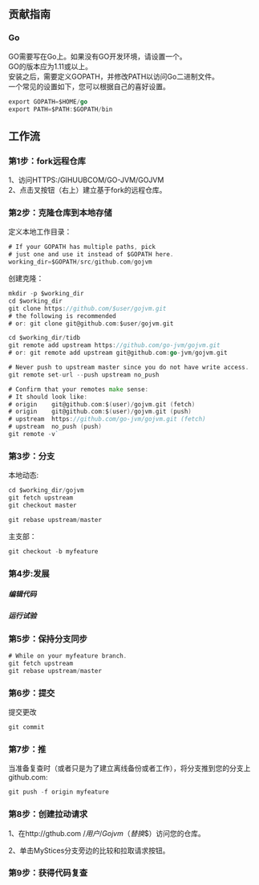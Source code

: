 ## 贡献指南


### Go
GO需要写在Go上。如果没有GO开发环境，请设置一个。<br>
GO的版本应为1.11或以上。<br>
安装之后，需要定义GOPATH，并修改PATH以访问Go二进制文件。<br>
一个常见的设置如下，您可以根据自己的喜好设置。<br>
```Go
export GOPATH=$HOME/go
export PATH=$PATH:$GOPATH/bin
```
## 工作流


### 第1步：fork远程仓库
1、访问HTTPS:/GIHUUBCOM/GO-JVM/GOJVM <br>
2、点击叉按钮（右上）建立基于fork的远程仓库。<br> 
### 第2步：克隆仓库到本地存储 
定义本地工作目录：
```Go
# If your GOPATH has multiple paths, pick
# just one and use it instead of $GOPATH here.
working_dir=$GOPATH/src/github.com/gojvm
```
创建克隆： 
```Go
mkdir -p $working_dir
cd $working_dir
git clone https://github.com/$user/gojvm.git
# the following is recommended
# or: git clone git@github.com:$user/gojvm.git
```
```Go
cd $working_dir/tidb
git remote add upstream https://github.com/go-jvm/gojvm.git
# or: git remote add upstream git@github.com:go-jvm/gojvm.git
```
```Go
# Never push to upstream master since you do not have write access.
git remote set-url --push upstream no_push
```
```Go
# Confirm that your remotes make sense:
# It should look like:
# origin    git@github.com:$(user)/gojvm.git (fetch)
# origin    git@github.com:$(user)/gojvm.git (push)
# upstream  https://github.com/go-jvm/gojvm.git (fetch)
# upstream  no_push (push)
git remote -v`
```
### 第3步：分支 
本地动态:
```Go
cd $working_dir/gojvm
git fetch upstream
git checkout master
```
```Go
git rebase upstream/master
```
主支部： 
```Go
git checkout -b myfeature
```
### 第4步:发展
##### 编辑代码
##### 运行试验 
### 第5步：保持分支同步 
```Go
# While on your myfeature branch.
git fetch upstream
git rebase upstream/master
```
### 第6步：提交
提交更改
```Go
git commit
```
### 第7步：推 

当准备复查时（或者只是为了建立离线备份或者工作），将分支推到您的分支上 github.com:

```Go
git push -f origin myfeature
```
### 第8步：创建拉动请求 

1、在http://gthub.com /$用户/Gojvm（替换$$）访问您的仓库。<br>

2、单击MyStices分支旁边的比较和拉取请求按钮。 
### 第9步：获得代码复查 
